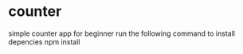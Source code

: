 # counter
simple counter app for beginner 
run the following command to install depencies
npm install
